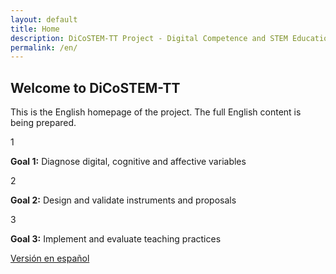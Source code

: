 ```yaml
---
layout: default
title: Home
description: DiCoSTEM-TT Project - Digital Competence and STEM Education in Teacher Training
permalink: /en/
---
```


<section class="goals-section">
  <h2 class="section-title">
    <span class="icon-globe"></span>
    Welcome to DiCoSTEM-TT
  </h2>

  <p>This is the English homepage of the project. The full English content is being prepared.</p>

  <div class="goals-grid">
    <div class="goal-card">
      <div class="goal-number">1</div>
      <p class="goal-text"><strong>Goal 1:</strong> Diagnose digital, cognitive and affective variables</p>
    </div>
    <div class="goal-card">
      <div class="goal-number">2</div>
      <p class="goal-text"><strong>Goal 2:</strong> Design and validate instruments and proposals</p>
    </div>
    <div class="goal-card">
      <div class="goal-number">3</div>
      <p class="goal-text"><strong>Goal 3:</strong> Implement and evaluate teaching practices</p>
    </div>
  </div>
</section>

<div class="language-toggle">
  <a href="/" class="language-link">
    <span class="icon-globe"></span>
    Versión en español
  </a>
</div>
